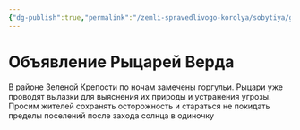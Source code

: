 ```yaml
---
{"dg-publish":true,"permalink":"/zemli-spravedlivogo-korolya/sobytiya/gorguli-vozle-zelenoj-kreposti/"}
---
```


# Объявление Рыцарей Верда

В районе Зеленой Крепости по ночам замечены горгульи. Рыцари уже проводят вылазки для выяснения их природы и устранения угрозы. Просим жителей сохранять осторожность и стараться не покидать пределы поселений после захода солнца в одиночку